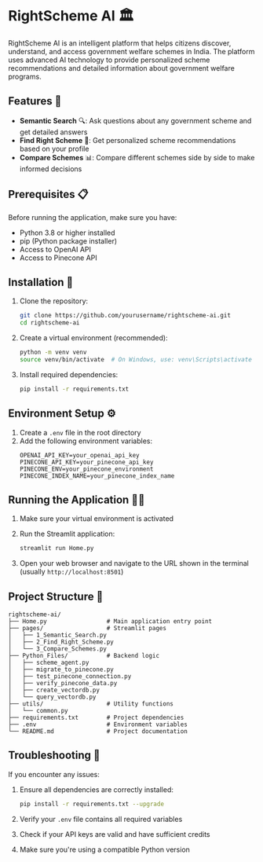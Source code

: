 
# RightScheme AI 🏛️

RightScheme AI is an intelligent platform that helps citizens discover, understand, and access government welfare schemes in India. The platform uses advanced AI technology to provide personalized scheme recommendations and detailed information about government welfare programs.

## Features 🌟

- **Semantic Search** 🔍: Ask questions about any government scheme and get detailed answers
- **Find Right Scheme** 🎯: Get personalized scheme recommendations based on your profile
- **Compare Schemes** 📊: Compare different schemes side by side to make informed decisions

## Prerequisites 📋

Before running the application, make sure you have:

- Python 3.8 or higher installed
- pip (Python package installer)
- Access to OpenAI API
- Access to Pinecone API

## Installation 🚀

1. Clone the repository:
   ```bash
   git clone https://github.com/yourusername/rightscheme-ai.git
   cd rightscheme-ai
   ```

2. Create a virtual environment (recommended):
   ```bash
   python -m venv venv
   source venv/bin/activate  # On Windows, use: venv\Scripts\activate
   ```

3. Install required dependencies:
   ```bash
   pip install -r requirements.txt
   ```

## Environment Setup ⚙️

1. Create a `.env` file in the root directory
2. Add the following environment variables:
   ```plaintext
   OPENAI_API_KEY=your_openai_api_key
   PINECONE_API_KEY=your_pinecone_api_key
   PINECONE_ENV=your_pinecone_environment
   PINECONE_INDEX_NAME=your_pinecone_index_name
   ```


## Running the Application 🏃‍♂️

1. Make sure your virtual environment is activated
2. Run the Streamlit application:
   ```bash
   streamlit run Home.py
   ```

3. Open your web browser and navigate to the URL shown in the terminal (usually `http://localhost:8501`)

## Project Structure 📁

```
rightscheme-ai/
├── Home.py                 # Main application entry point
├── pages/                  # Streamlit pages
│   ├── 1_Semantic_Search.py
│   ├── 2_Find_Right_Scheme.py
│   └── 3_Compare_Schemes.py
├── Python_Files/           # Backend logic
│   ├── scheme_agent.py
│   ├── migrate_to_pinecone.py
│   ├── test_pinecone_connection.py
│   ├── verify_pinecone_data.py
│   ├── create_vectordb.py
│   └── query_vectordb.py
├── utils/                  # Utility functions
│   └── common.py
├── requirements.txt        # Project dependencies
├── .env                    # Environment variables
└── README.md               # Project documentation
```

## Troubleshooting 🔧

If you encounter any issues:

1. Ensure all dependencies are correctly installed:
   ```bash
   pip install -r requirements.txt --upgrade
   ```

2. Verify your `.env` file contains all required variables
3. Check if your API keys are valid and have sufficient credits
4. Make sure you're using a compatible Python version


